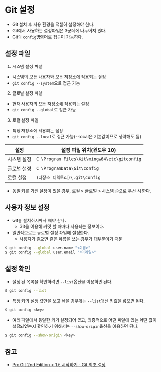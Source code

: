 # Git 설정

- Git 설치 후 사용 환경을 적절히 설정해야 한다.
- Git에서 사용하는 설정파일은 3군데에 나누어져 있다.
- Git의 `config`명령어로 접근이 가능하다.

## 설정 파일

1. 시스템 설정 파일

- 시스템의 모든 사용자와 모든 저장소에 적용되는 설정
- `git config --system`으로 접근 가능

2. 글로벌 설정 파일

- 현재 사용자의 모든 저장소에 적용되는 설정
- `git config --global`로 접근 가능

3. 로컬 설정 파일

- 특정 저장소에 적용되는 설정
- `git config --local`로 접근 가능(--local은 기본값이므로 생략해도 됨)

| 설정        | 설정 파일 위치(윈도우 10)                    |
| ----------- | -------------------------------------------- |
| 시스템 설정 | `C:\Program Files\Git\mingw64\etc\gitconfig` |
| 글로벌 설정 | `C:\ProgramData\Git\config`                  |
| 로컬 설정   | `(저장소 디렉토리)\.git\config`              |

- 동일 키를 가진 설정이 있을 경우, 로컬 > 글로벌 > 시스템 순으로 우선 시 한다.

## 사용자 정보 설정

- Git을 설치하자마자 해야 한다.
  - Git을 이용해 커밋 할 때마다 사용되는 정보이다.
- 일반적으로는 글로벌 설정 파일에 설정한다.
  - 사용자가 같으면 같은 이름을 쓰는 경우가 대부분이기 때문

```bash
$ git config --global user.name "<이름>"
$ git config --global user.email "<이메일>"
```

## 설정 확인

- 설정 된 목록을 확인하려면 `--list`옵션을 이용하면 된다.

```bash
$ git config --list
```

- 특정 키의 설정 값만을 보고 싶을 경우에는 `--list`대신 키값을 넣으면 된다.

```bash
$ git config <key>
```

- 여러 파일에서 동일한 키가 설정되어 있고, 최종적으로 어떤 파일에 있는 어떤 값이 설정되었는지 확인하기 위해서는 `--show-origin`옵션을 이용하면 된다.

```bash
$ git config --show-origin <key>
```

## 참고

- [Pro Git 2nd Edition > 1.6 시작하기 - Git 최초 설정](https://git-scm.com/book/ko/v2/%EC%8B%9C%EC%9E%91%ED%95%98%EA%B8%B0-Git-%EC%B5%9C%EC%B4%88-%EC%84%A4%EC%A0%95)